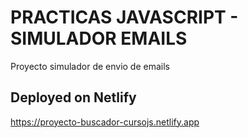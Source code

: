 # PRACTICAS JAVASCRIPT - SIMULADOR EMAILS

Proyecto simulador de envio de emails

## Deployed on Netlify
https://proyecto-buscador-cursojs.netlify.app
